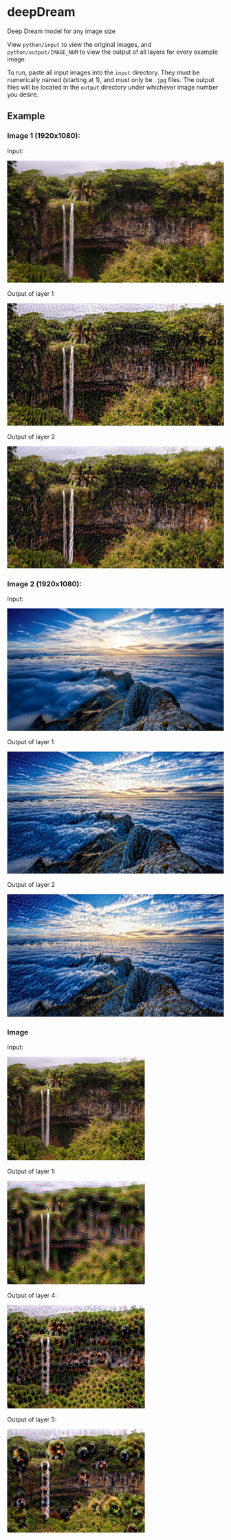 # deepDream

Deep Dream model for any image size

View `python/input` to view the original images, and `python/output/IMAGE_NUM` to view the output of all layers for every example image.

To run, paste all input images into the `input` directory. They must be numerically named (starting at 1), and must only be `.jpg` files. The output files will be located in the `output` directory under whichever image number you desire.


## Example
### Image 1 (1920x1080):

Input:

![input](input/1.jpg "Input1")


Output of layer 1

![output1](output/1/img1_L1.jpg)

Output of layer 2

![output2](output/1/img1_L2.jpg)


### Image 2 (1920x1080):

Input:

![input](input/2.jpg "Input1")

Output of layer 1

![output1](output/2/img2_L1.jpg)

Output of layer 2

![output2](output/2/img2_L2.jpg)


### Image

Input:

![input](input/14.jpg)

Output of layer 1:

![output](output/14/img14_L1.jpg)

Output of layer 4:

![output](output/14/img14_L4.jpg)

Output of layer 5:

![output](output/14/img14_L5.jpg)
